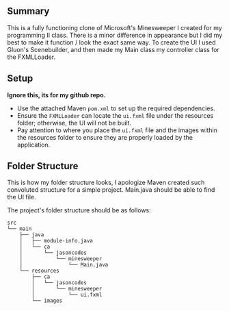 ## Summary
This is a fully functioning clone of Microsoft's Minesweeper I created for my programming II class.
There is a minor difference in appearance but I did my best to make it function / look the exact same way. To create the UI I used Gluon's Scenebuilder, and then made my Main class my controller class for the FXMLLoader.

## Setup
**Ignore this, its for my github repo.**
- Use the attached Maven `pom.xml` to set up the required dependencies.
- Ensure the `FXMLLoader` can locate the `ui.fxml` file under the resources folder; otherwise, the UI will not be built.
- Pay attention to where you place the `ui.fxml` file and the images within the resources folder to ensure they are properly loaded by the application.

## Folder Structure
This is how my folder structure looks, I apologize Maven created such convoluted structure for a simple project.
Main.java should be able to find the UI file.

The project's folder structure should be as follows:

```
src
└── main
    ├── java
    │   ├── module-info.java
    │   └── ca
    │       └── jasoncodes
    │           └── minesweeper
    │               └── Main.java
    └── resources
        ├── ca
        │   └── jasoncodes
        │       └── minesweeper
        │           └── ui.fxml
        └── images

```
